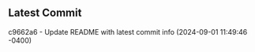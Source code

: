 
## Latest Commit
c9662a6 - Update README with latest commit info (2024-09-01 11:49:46 -0400) <Yunxi-Zhou>
